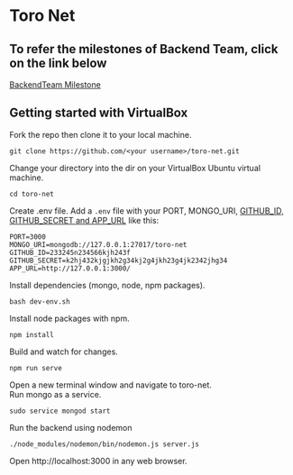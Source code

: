 # Toro Net

## To refer the milestones of Backend Team, click on the link below

[BackendTeam Milestone](https://github.com/Janani1989/csc583-midterm/blob/master/images/milestone.png)

## Getting started with VirtualBox
Fork the repo then clone it to your local machine.
```
git clone https://github.com/<your username>/toro-net.git
```

Change your directory into the dir on your VirtualBox Ubuntu virtual machine.  
```
cd toro-net
```

Create .env file. Add a `.env` file with your PORT, MONGO_URI, 
[GITHUB_ID, GITHUB_SECRET and APP_URL](https://github.com/jaredhanson/passport-github) like this:

```
PORT=3000
MONGO_URI=mongodb://127.0.0.1:27017/toro-net
GITHUB_ID=233245n234566kjh243f
GITHUB_SECRET=k2hj432kjgjkh2g34kj2g4jkh23g4jk2342jhg34
APP_URL=http://127.0.0.1:3000/
```

Install dependencies (mongo, node, npm packages).  
```
bash dev-env.sh
```

Install node packages with npm.  
```
npm install
``` 

Build and watch for changes.  
```
npm run serve
```

Open a new terminal window and navigate to toro-net.  
Run mongo as a service.  
```
sudo service mongod start
```

Run the backend using nodemon  
```
./node_modules/nodemon/bin/nodemon.js server.js
```

Open http://localhost:3000 in any web browser.
